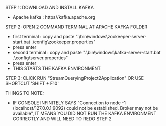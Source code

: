 STEP 1: DOWNLOAD AND INSTALL KAFKA
- Apache kafka : https//kafka.apache.org

STEP 2: OPEN 2 COMMAND TERMINAL AT APACHE KAFKA FOLDER
- first terminal : copy and paste ".\bin\windows\zookeeper-server-start.bat .\config\zookeeper.properties"
- press enter
- second terminal : copy and paste ".\bin\windows\kafka-server-start.bat .\config\server.properties"
- press enter
- THIS STARTS THE KAFKA ENVIRONMENT

STEP 3: CLICK RUN "StreamQueryingProject2Application" OR USE SHORTCUT 'SHIFT + F10'

THINGS TO NOTE: 
- IF CONSOLE INFINITELY SAYS "Connection to node -1 (localhost/127.0.0.1:9092) could not be established. Broker may not be available", IT MEANS YOU DID NOT RUN THE KAFKA ENVIRONMENT CORRECTLY AND WILL NEED TO REDO STEP 2